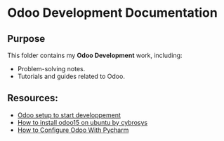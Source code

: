 # Odoo Development Documentation

## Purpose
This folder contains my **Odoo Development** work, including:
<!--- Custom modules for Odoo.-->
- Problem-solving notes.
- Tutorials and guides related to Odoo.

## Resources:
- [Odoo setup to start developpement](https://www.odoo.com/documentation/15.0/contributing/development.html#contributing-development-setup)
- [How to install odoo15 on ubuntu by cybrosys](https://www.cybrosys.com/blog/how-to-install-odoo-15-on-ubuntu-2004-lts-server)
- [How to Configure Odoo With Pycharm](https://www.youtube.com/watch?app=desktop&v=p7SJW36lqVE&t=2s)
